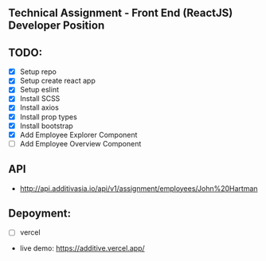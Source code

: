 ## Technical Assignment - Front End (ReactJS) Developer Position


## TODO:
* [x] Setup repo
* [x] Setup create react app
* [x] Setup eslint
* [x] Install SCSS
* [x] Install axios
* [x] Install prop types
* [x] Install bootstrap
* [x] Add Employee Explorer Component
* [ ] Add Employee Overview Component

## API
* http://api.additivasia.io/api/v1/assignment/employees/John%20Hartman

## Depoyment:

* [ ] vercel
* live demo: https://additive.vercel.app/
